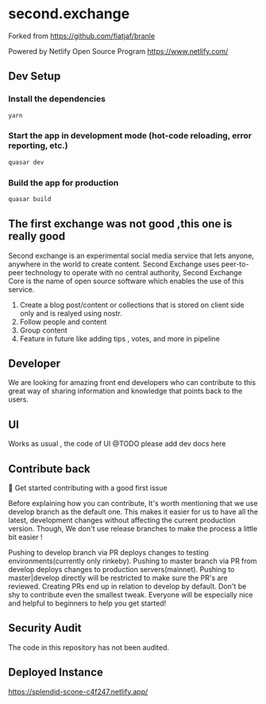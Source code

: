 # second.exchange

Forked from https://github.com/fiatjaf/branle

Powered by Netlify Open Source Program https://www.netlify.com/

## Dev Setup

### Install the dependencies

```bash
yarn
```

### Start the app in development mode (hot-code reloading, error reporting, etc.)

```bash
quasar dev
```

### Build the app for production

```bash
quasar build
```

## The first exchange was not good ,this one is really good

Second exchange is an experimental social media service that lets anyone, anywhere in the world to create content. Second Exchange uses peer-to-peer technology to operate with no central authority, Second Exchange Core is the name of open source software which enables the use of this service.

1. Create a blog post/content or collections that is stored on client side only and is realyed using nostr.
2. Follow people and content
3. Group content
4. Feature in future like adding tips , votes, and more in pipeline

## Developer

We are looking for amazing front end developers who can contribute to this great way of sharing information and knowledge that points back to the users.

## UI

Works as usual , the code of UI @TODO please add dev docs here

## Contribute back

👋 Get started contributing with a good first issue

Before explaining how you can contribute, It's worth mentioning that we use develop branch as the default one. This makes it easier for us to have all the latest, development changes without affecting the current production version. Though, We don't use release branches to make the process a little bit easier !

Pushing to develop branch via PR deploys changes to testing environments(currently only rinkeby).
Pushing to master branch via PR from develop deploys changes to production servers(mainnet).
Pushing to master|develop directly will be restricted to make sure the PR's are reviewed.
Creating PRs end up in relation to develop by default.
Don't be shy to contribute even the smallest tweak. Everyone will be especially nice and helpful to beginners to help you get started!

## Security Audit

The code in this repository has not been audited.

## Deployed Instance

https://splendid-scone-c4f247.netlify.app/
